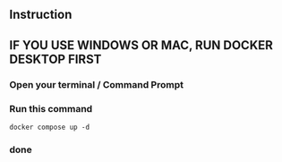 ## Instruction


## IF YOU USE WINDOWS OR MAC, RUN DOCKER DESKTOP FIRST
### Open your terminal / Command Prompt
### Run this command

    docker compose up -d

### done